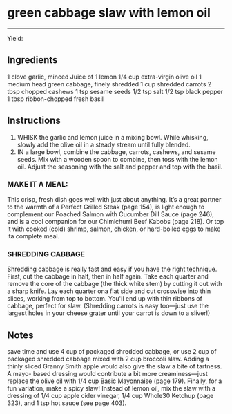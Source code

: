 # green cabbage slaw with lemon oil
---
Yield: 

## Ingredients
1 clove garlic, minced
Juice of 1 lemon
1/4 cup extra-virgin olive oil
1 medium head green cabbage,
finely shredded
1 cup shredded carrots
2 tbsp chopped cashews
1 tsp sesame seeds
1/2 tsp salt
1/2 tsp black pepper
1 tbsp ribbon-chopped fresh basil

## Instructions
1. WHISK the garlic and lemon juice in a mixing bowl. While
whisking, slowly add the olive oil in a steady stream until
fully blended.
2. IN a large bowl, combine the cabbage, carrots, cashews, and
sesame seeds. Mix with a wooden spoon to combine, then
toss with the lemon oil. Adjust the seasoning with the salt
and pepper and top with the basil.

### MAKE IT A MEAL:
This crisp, fresh dish goes well with just
about anything. It’s a great partner to the warmth of a Perfect
Grilled Steak (page 154), is light enough to complement our
Poached Salmon with Cucumber Dill Sauce (page 246), and
is a cool companion for our Chimichurri Beef Kabobs (page
218). Or top it with cooked (cold) shrimp, salmon, chicken, or
hard-boiled eggs to make ita complete meal.

### SHREDDING CABBAGE 
Shredding cabbage is really
fast and easy if you have the right technique. First, cut the
cabbage in half, then in half again. Take each quarter and
remove the core of the cabbage (the thick white stem) by
cutting it out with a sharp knife. Lay each quarter ona flat
side and cut crosswise into thin slices, working from top to
bottom. You'll end up with thin ribbons of cabbage, perfect for
slaw. (Shredding carrots is easy too—just use the largest holes
in your cheese grater until your carrot is down to a sliver!)

## Notes

save time and use 4 cup of packaged
shredded cabbage, or use 2 cup of
packaged shredded cabbage mixed with
2 cup broccoli slaw. Adding a thinly
sliced Granny Smith apple would also
give the slaw a bite of tartness. A mayo-
based dressing would contribute a bit
more creaminess—just replace the olive
oil with 1/4 cup Basic Mayonnaise (page
179). Finally, for a fun variation, make
a spicy slaw! Instead of lemon oil, mix
the slaw with a dressing of 1/4 cup apple
cider vinegar, 1/4 cup Whole30 Ketchup
(page 323), and 1 tsp hot sauce
(see page 403).